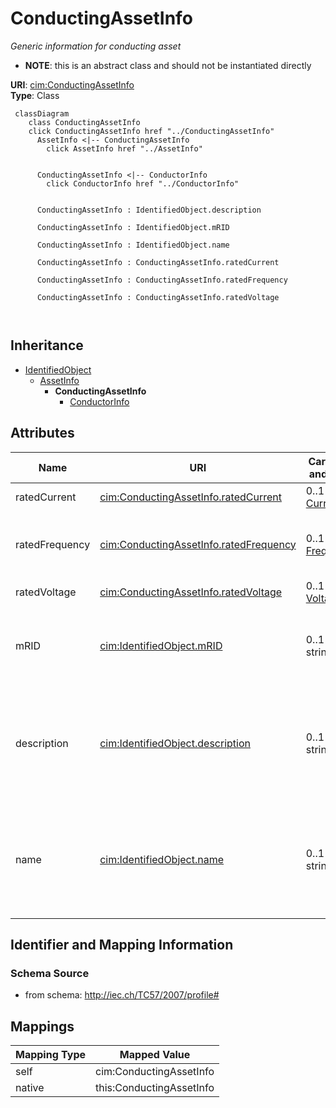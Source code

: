 # ConductingAssetInfo


_Generic information for conducting asset_




* __NOTE__: this is an abstract class and should not be instantiated directly


**URI**: [cim:ConductingAssetInfo](http://iec.ch/TC57/CIM-generic#ConductingAssetInfo)<br />
**Type**: Class




```mermaid
 classDiagram
    class ConductingAssetInfo
    click ConductingAssetInfo href "../ConductingAssetInfo"
      AssetInfo <|-- ConductingAssetInfo
        click AssetInfo href "../AssetInfo"
      

      ConductingAssetInfo <|-- ConductorInfo
        click ConductorInfo href "../ConductorInfo"
      
      
      ConductingAssetInfo : IdentifiedObject.description
        
      ConductingAssetInfo : IdentifiedObject.mRID
        
      ConductingAssetInfo : IdentifiedObject.name
        
      ConductingAssetInfo : ConductingAssetInfo.ratedCurrent
        
      ConductingAssetInfo : ConductingAssetInfo.ratedFrequency
        
      ConductingAssetInfo : ConductingAssetInfo.ratedVoltage
        
      
```





## Inheritance
* [IdentifiedObject](IdentifiedObject.md)
    * [AssetInfo](AssetInfo.md)
        * **ConductingAssetInfo**
            * [ConductorInfo](ConductorInfo.md)



## Attributes


| Name | URI | Cardinality and Range | Description | Inheritance |
| ---  | --- | --- | --- | --- |
| ratedCurrent | [cim:ConductingAssetInfo.ratedCurrent](http://iec.ch/TC57/CIM-generic#ConductingAssetInfo.ratedCurrent) | 0..1 <br />  [CurrentFlow](CurrentFlow.md)  | Rated current | direct |
| ratedFrequency | [cim:ConductingAssetInfo.ratedFrequency](http://iec.ch/TC57/CIM-generic#ConductingAssetInfo.ratedFrequency) | 0..1 <br />  [Frequency](Frequency.md)  | Rated frequency such as 50Hz or 60Hz | direct |
| ratedVoltage | [cim:ConductingAssetInfo.ratedVoltage](http://iec.ch/TC57/CIM-generic#ConductingAssetInfo.ratedVoltage) | 0..1 <br />  [Voltage](Voltage.md)  | Rated voltage | direct |
| mRID | [cim:IdentifiedObject.mRID](http://iec.ch/TC57/CIM-generic#IdentifiedObject.mRID) | 0..1 <br />  string  | Master resource identifier issued by a model authority | [IdentifiedObject](IdentifiedObject.md) |
| description | [cim:IdentifiedObject.description](http://iec.ch/TC57/CIM-generic#IdentifiedObject.description) | 0..1 <br />  string  | The description is a free human readable text describing or naming the object | [IdentifiedObject](IdentifiedObject.md) |
| name | [cim:IdentifiedObject.name](http://iec.ch/TC57/CIM-generic#IdentifiedObject.name) | 0..1 <br />  string  | The name is any free human readable and possibly non unique text naming the o... | [IdentifiedObject](IdentifiedObject.md) |









## Identifier and Mapping Information







### Schema Source


* from schema: http://iec.ch/TC57/2007/profile#





## Mappings

| Mapping Type | Mapped Value |
| ---  | ---  |
| self | cim:ConductingAssetInfo |
| native | this:ConductingAssetInfo |




